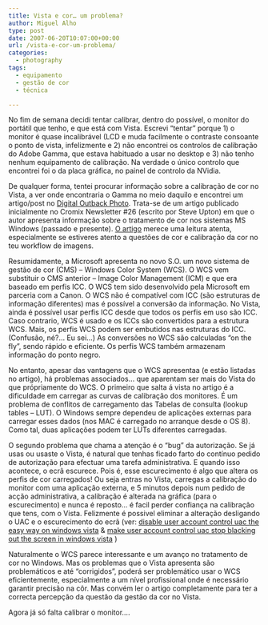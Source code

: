 ```yaml
---
title: Vista e cor… um problema?
author: Miguel Alho
type: post
date: 2007-06-20T10:07:00+00:00
url: /vista-e-cor-um-problema/
categories:
  - photography
tags:
  - equipamento
  - gestão de cor
  - técnica

---
```

No fim de semana decidi tentar calibrar, dentro do possível, o monitor do portátil que tenho, e que está com Vista. Escrevi &#8220;tentar&#8221; porque 1) o monitor é quase incalibrável (LCD e muda facilmente o contraste consoante o ponto de vista, infelizmente e 2) não encontrei os controlos de calibração do Adobe Gamma, que estava habituado a usar no desktop e 3) não tenho nenhum equipamento de calibração. Na verdade o único controlo que encontrei foi o da placa gráfica, no painel de controlo da NVidia.

De qualquer forma, tentei procurar informação sobre a calibração de cor no Vista, a ver onde encontraria o Gamma no meio daquilo e encontrei um artigo/post no <a href="http://www.outbackphoto.com/tforum/viewtopic.php?TopicID=2518" target="_blank">Digital Outback Photo</a>. Trata-se de um artigo publicado inicialmente no Cromix Newsletter #26 (escrito por Steve Upton) em que o autor apresenta informação sobre o tratamento de cor nos sistemas MS Windows (passado e presente). <a href="http://www.outbackphoto.com/tforum/viewtopic.php?TopicID=2518" target="_blank">O artigo</a> merece uma leitura atenta, especialmente se estiveres atento a questões de cor e calibração da cor no teu workflow de imagens.

Resumidamente, a Microsoft apresenta no novo S.O. um novo sistema de gestão de cor (CMS) &#8211; Windows Color System (WCS). O WCS vem substituir o CMS anterior &#8211; Image Color Management (ICM) e que era baseado em perfis ICC. O WCS tem sido desenvolvido pela Microsoft em parceria com a Canon. O WCS não é compatível com ICC (são estruturas de informação diferentes) mas é possível a conversão da informação. No Vista, ainda é possível usar perfis ICC desde que todos os perfis em uso são ICC. Caso contrario, WCS é usado e os ICCs são convertidos para a estrutura WCS. Mais, os perfis WCS podem ser embutidos nas estruturas do ICC. (Confusão, né?&#8230; Eu sei&#8230;) As conversões no WCS são calculadas &#8220;on the fly&#8221;, sendo rápido e eficiente. Os perfis WCS também armazenam informação do ponto negro.

No entanto, apesar das vantagens que o WCS apresentaa (e estão listadas no artigo), há problemas associados&#8230; que aparentam ser mais do Vista do que própriamente do WCS. O primeiro que salta á vista no artigo é a dificuldade em carregar as curvas de calibração dos monitores. É um problema de conflitos de carregamento das Tabelas de consulta (lookup tables &#8211; LUT). O Windows sempre dependeu de aplicações externas para carregar esses dados (nos MAC é carregado no arranque desde o OS 8). Como tal, duas aplicações podem ter LUTs diferentes carregadas. 

O segundo problema que chama a atenção é o &#8220;bug&#8221; da autorização. Se já usas ou usaste o Vista, é natural que tenhas ficado farto do contínuo pedido de autorização para efectuar uma tarefa administrativa. E quando isso acontece, o ecrã escurece. Pois é, esse escurecimento é algo que altera os perfis de cor carregados! Ou seja entras no Vista, carregas a calibração do monitor com uma aplicação externa, e 5 minutos depois num pedido de acção administrativa, a calibração é alterada na gráfica (para o escurecimento) e nunca é reposto&#8230; é facil perder confiança na calibração que tens, com o Vista. Felizmente é possivel eliminar a alteração desligando o UAC e o escurecimento do ecrã (ver: <a href="http://www.howtogeek.com/howto/windows-vista/disable-user-account-control-uac-the-easy-way-on-windows-vista/" target="_blank">disable user account control uac the easy way on windows vista</a> & <a href="http://www.howtogeek.com/howto/windows-vista/make-user-account-control-uac-stop-blacking-out-the-screen-in-windows-vista/" target="_blank">make user account control uac stop blacking out the screen in windows vista</a> )

Naturalmente o WCS parece interessante e um avanço no tratamento de cor no Windows. Mas os problemas que o Vista apresenta são problemáticos e até &#8220;corrigidos&#8221;, poderá ser problemático usar o WCS eficientemente, especialmente a um nível profissional onde é necessário garantir precisão na côr. Mas convém ler o artigo completamente para ter a correcta percepção da questão da gestão da cor no Vista. 

Agora já só falta calibrar o monitor&#8230;.